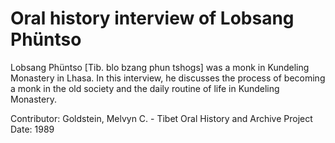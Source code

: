 # Oral history interview of Lobsang Phüntso


Lobsang Phüntso [Tib. blo bzang phun tshogs] was a monk in Kundeling Monastery in Lhasa. In this interview, he discusses the process of becoming a monk in the old society and the daily routine of life in Kundeling Monastery.


Contributor:
                        Goldstein, Melvyn C. - Tibet Oral History and Archive Project  
Date:
1989  
